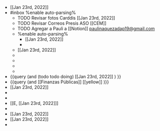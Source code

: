 - [[Jan 23rd, 2022]]
- #inbox %enable auto-parsing%
	- TODO Revisar fotos Carddis [[Jan 23rd, 2022]]
	- TODO Revisar Correos Presis ASO [[CEM]]
	- TODO Agregar a  Pauli a [[Notion]]  paulinaquezadap19@gmail.com
	- %enable auto-parsing%
		- [[Jan 23rd, 2022]]
		-
	- [[Jan 23rd, 2022]]
	-
	-
	-
	-
- {{query   (and (todo todo doing) [[Jan 23rd, 2022]] ) }}
- {{query (and [[Finanzas Públicas]] [[yellow]] )}}
- [[Jan 23rd, 2022]]
-
-
- [[E, [[Jan 23rd, 2022]]]
-
- [[Jan 23rd, 2022]]
- [[Jan 23rd, 2022]]
-